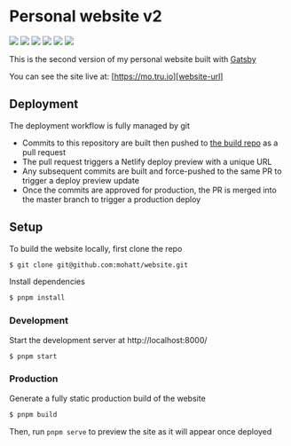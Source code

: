 # Personal website v2
[![][ci-img]][ci-url] [![][netlify-img]][netlify-url] [![][website-img]][website-url] [![][gatsby-img]][gatsby-url] [![][s-headers-img]][s-headers-url] [![][observatory-img]][observatory-url]

This is the second version of my personal website built with [Gatsby](https://www.gatsbyjs.org/)

You can see the site live at: [https://mo.tru.io][website-url]

## Deployment
The deployment workflow is fully managed by git
- Commits to this repository are built then pushed to [the build repo](https://github.com/mohatt/mohatt.github.io) as a pull request
- The pull request triggers a Netlify deploy preview with a unique URL
- Any subsequent commits are built and force-pushed to the same PR to trigger a deploy preview update
- Once the commits are approved for production, the PR is merged into the master branch to trigger a production deploy

## Setup

To build the website locally, first clone the repo
```sh
$ git clone git@github.com:mohatt/website.git
```

Install dependencies
```sh
$ pnpm install
```

### Development

Start the development server at http://localhost:8000/
```sh
$ pnpm start
```

### Production

Generate a fully static production build of the website
```sh
$ pnpm build
```

Then, run `pnpm serve` to preview the site as it will appear once deployed


[ci-url]: https://github.com/mohatt/website/actions/workflows/main.yml
[ci-img]: https://img.shields.io/github/workflow/status/mohatt/website/CI/master?logo=github
[netlify-url]: https://app.netlify.com/sites/mohatt/deploys
[netlify-img]: https://img.shields.io/netlify/a466eccc-c643-4f0e-bb6e-34e847cd259e?logo=netlify&logoColor=white
[gatsby-url]: https://github.com/gatsbyjs/gatsby/blob/gatsby%403.1.2/packages/gatsby/CHANGELOG.md
[gatsby-img]: https://img.shields.io/badge/gatsby-v3.1.2-blueviolet.svg?logo=gatsby
[website-url]: https://mo.tru.io
[website-img]: https://img.shields.io/website?logo=statuspal&url=https%3A%2F%2Fmo.tru.io
[s-headers-url]: https://securityheaders.com/?followRedirects=on&q=mo.tru.io
[s-headers-img]: https://img.shields.io/security-headers?label=s-headers&logo=curl&url=http%3A%2F%2Fmo.tru.io
[observatory-url]: https://observatory.mozilla.org/analyze/mo.tru.io
[observatory-img]: https://img.shields.io/mozilla-observatory/grade/mo.tru.io?logo=mozilla
